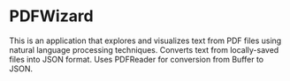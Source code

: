 # PDFWizard

This is an application that explores and visualizes text from PDF files using natural language processing techniques. Converts text from locally-saved files into JSON format. Uses PDFReader for conversion from Buffer to JSON.